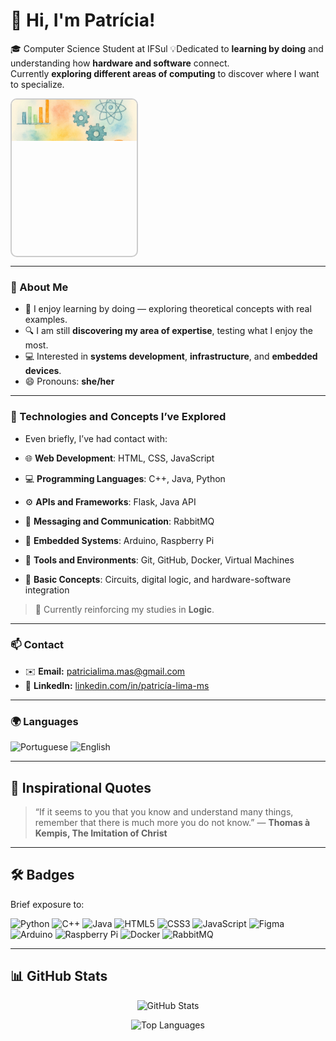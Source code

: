 

<!--
**patriciaLMS/patriciaLMS** is a ✨ _special_ ✨ repository because its `README.md` (this file) appears on your GitHub profile.

Here are some ideas to get you started:

- 🔭 I’m currently working on ...
- 🌱 I’m currently learning ...
- 👯 I’m looking to collaborate on ...
- 🤔 I’m looking for help with ...
- 💬 Ask me about ...
- 📫 How to reach me: ...
- 😄 Pronouns: ...
- ⚡ Fun fact: ...
-->
<!--
**patriciaLMS/patriciaLMS** is a ✨ _special_ ✨ repository because its `README.md` (this file) appears on your GitHub profile.
-->

# 👋 Hi, I'm Patrícia!

🎓 Computer Science Student at IFSul
💡Dedicated to **learning by doing** and understanding how **hardware and software** connect.  
Currently **exploring different areas of computing** to discover where I want to specialize.

<div style="width:200px; height:250px; overflow:hidden; border-radius:10px; border:2px solid #ccc;">
  <img src="./ideia_git2.png" alt="Minha Foto" style="width:100%; height:auto;">
</div>

---

### 🧭 About Me

- 🚀 I enjoy learning by doing — exploring theoretical concepts with real examples.  
- 🔍 I am still **discovering my area of expertise**, testing what I enjoy the most.  
- 💻 Interested in **systems development**, **infrastructure**, and **embedded devices**.  
- 😄 Pronouns: **she/her**

---

### 🧩 Technologies and Concepts I’ve Explored

- Even briefly, I’ve had contact with:

- 🌐 **Web Development**: HTML, CSS, JavaScript  
- 💻 **Programming Languages**: C++, Java, Python  
- ⚙️ **APIs and Frameworks**: Flask, Java API  
- 🧠 **Messaging and Communication**: RabbitMQ  
- 🔌 **Embedded Systems**: Arduino, Raspberry Pi  
- 🧰 **Tools and Environments**: Git, GitHub, Docker, Virtual Machines  
- 🔋 **Basic Concepts**: Circuits, digital logic, and hardware-software integration

> 🌱 Currently reinforcing my studies in **Logic**.

---

### 📫 Contact

- ✉️ **Email:** patricialima.mas@gmail.com  
- 💼 **LinkedIn:** [linkedin.com/in/patricía-lima-ms](https://www.linkedin.com/in/patricía-lima-ms)

---
### 🌍 Languages

![Portuguese](https://img.shields.io/badge/Portuguese-Native-brightgreen?style=flat-square)
![English](https://img.shields.io/badge/English-Basic\Intermediate-blue?style=flat-square)

---

## 📖 Inspirational Quotes

> “If it seems to you that you know and understand many things, remember that there is much more you do not know.” — **Thomas à Kempis, The Imitation of Christ**

---

## 🛠️ Badges

Brief exposure to:

![Python](https://img.shields.io/badge/Python-blue?style=flat-square&logo=python&logoColor=white)
![C++](https://img.shields.io/badge/C++-blue?style=flat-square&logo=c%2B%2B&logoColor=white)
![Java](https://img.shields.io/badge/Java-red?style=flat-square&logo=java&logoColor=white)
![HTML5](https://img.shields.io/badge/HTML5-orange?style=flat-square&logo=html5&logoColor=white)
![CSS3](https://img.shields.io/badge/CSS3-blue?style=flat-square&logo=css3&logoColor=white)
![JavaScript](https://img.shields.io/badge/JavaScript-yellow?style=flat-square&logo=javascript&logoColor=black)
![Figma](https://img.shields.io/badge/Figma-pink?style=flat-square&logo=figma&logoColor=white)
![Arduino](https://img.shields.io/badge/Arduino-blue?style=flat-square&logo=arduino&logoColor=white)
![Raspberry Pi](https://img.shields.io/badge/Raspberry_Pi-red?style=flat-square&logo=raspberrypi&logoColor=white)
![Docker](https://img.shields.io/badge/Docker-2496ED?style=flat-square&logo=docker&logoColor=white)
![RabbitMQ](https://img.shields.io/badge/RabbitMQ-FF6600?style=flat-square&logo=rabbitmq&logoColor=white)

---

## 📊 GitHub Stats

<div align="center">

![GitHub Stats](https://github-readme-stats.vercel.app/api?username=patriciaLMS&show_icons=true&theme=radical)

![Top Languages](https://github-readme-stats.vercel.app/api/top-langs/?username=patriciaLMS&layout=compact&theme=radical)

</div>
